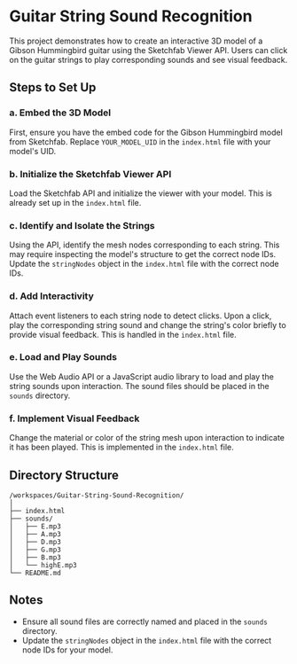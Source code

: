 # Guitar String Sound Recognition

This project demonstrates how to create an interactive 3D model of a Gibson Hummingbird guitar using the Sketchfab Viewer API. Users can click on the guitar strings to play corresponding sounds and see visual feedback.

## Steps to Set Up

### a. Embed the 3D Model
First, ensure you have the embed code for the Gibson Hummingbird model from Sketchfab. Replace `YOUR_MODEL_UID` in the `index.html` file with your model's UID.

### b. Initialize the Sketchfab Viewer API
Load the Sketchfab API and initialize the viewer with your model. This is already set up in the `index.html` file.

### c. Identify and Isolate the Strings
Using the API, identify the mesh nodes corresponding to each string. This may require inspecting the model's structure to get the correct node IDs. Update the `stringNodes` object in the `index.html` file with the correct node IDs.

### d. Add Interactivity
Attach event listeners to each string node to detect clicks. Upon a click, play the corresponding string sound and change the string's color briefly to provide visual feedback. This is handled in the `index.html` file.

### e. Load and Play Sounds
Use the Web Audio API or a JavaScript audio library to load and play the string sounds upon interaction. The sound files should be placed in the `sounds` directory.

### f. Implement Visual Feedback
Change the material or color of the string mesh upon interaction to indicate it has been played. This is implemented in the `index.html` file.

## Directory Structure

```
/workspaces/Guitar-String-Sound-Recognition/
│
├── index.html
├── sounds/
│   ├── E.mp3
│   ├── A.mp3
│   ├── D.mp3
│   ├── G.mp3
│   ├── B.mp3
│   └── highE.mp3
└── README.md
```

## Notes
- Ensure all sound files are correctly named and placed in the `sounds` directory.
- Update the `stringNodes` object in the `index.html` file with the correct node IDs for your model.